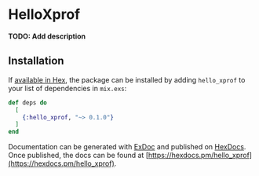 # HelloXprof

**TODO: Add description**

## Installation

If [available in Hex](https://hex.pm/docs/publish), the package can be installed
by adding `hello_xprof` to your list of dependencies in `mix.exs`:

```elixir
def deps do
  [
    {:hello_xprof, "~> 0.1.0"}
  ]
end
```

Documentation can be generated with [ExDoc](https://github.com/elixir-lang/ex_doc)
and published on [HexDocs](https://hexdocs.pm). Once published, the docs can
be found at [https://hexdocs.pm/hello_xprof](https://hexdocs.pm/hello_xprof).


